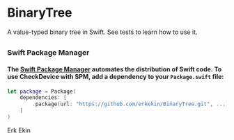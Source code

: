 # BinaryTree

A value-typed binary tree in Swift.
See tests to learn how to use it.

##
### Swift Package Manager
#### The [Swift Package Manager](https://swift.org/package-manager/) automates the distribution of Swift code. To use CheckDevice with SPM, add a dependency to your `Package.swift` file: 


```swift
let package = Package(
    dependencies: [
        .package(url: "https://github.com/erkekin/BinaryTree.git", ...)
    ]
)
```

Erk Ekin
